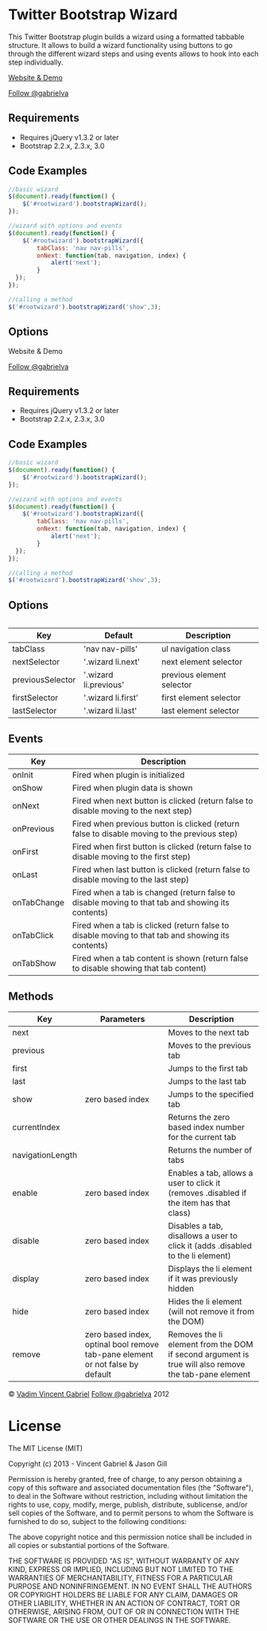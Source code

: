 Twitter Bootstrap Wizard
============================

This Twitter Bootstrap plugin builds a wizard using a formatted tabbable structure. It allows to build a wizard functionality using buttons to go through the different wizard steps and using events allows to hook into each step individually.

<a href="http://vadimg.com/twitter-bootstrap-wizard-example/" target="_blank">Website & Demo</a>

<a href='https://twitter.com/gabrielva' target='_blank'>Follow @gabrielva</a>

Requirements
-------------

* Requires jQuery v1.3.2 or later
* Bootstrap 2.2.x, 2.3.x, 3.0

Code Examples
-------------

```javascript
//basic wizard
$(document).ready(function() {
	$('#rootwizard').bootstrapWizard();
});
```

```javascript
//wizard with options and events
$(document).ready(function() {
	$('#rootwizard').bootstrapWizard({
		tabClass: 'nav nav-pills',
		onNext: function(tab, navigation, index) {
			alert('next');
  		}
  });
});
```

```javascript
//calling a method
$('#rootwizard').bootstrapWizard('show',3);
```

Options
-------
<table class="table table-bordered table-stripTwitter Bootstrap Wizard
============================

This Twitter Bootstrap plugin builds a wizard using a formatted tabbable structure. It allows to build a wizard functionality using buttons to go through the different wizard steps and using events allows to hook into each step individually.

<a href="http://vadimg.com/twitter-bootstrap-wizard-example/" target="_blank">Website & Demo</a>

<a href='https://twitter.com/gabrielva' target='_blank'>Follow @gabrielva</a>

Requirements
-------------

* Requires jQuery v1.3.2 or later
* Bootstrap 2.2.x, 2.3.x, 3.0

Code Examples
-------------

```javascript
//basic wizard
$(document).ready(function() {
	$('#rootwizard').bootstrapWizard();
});
```

```javascript
//wizard with options and events
$(document).ready(function() {
	$('#rootwizard').bootstrapWizard({
		tabClass: 'nav nav-pills',
		onNext: function(tab, navigation, index) {
			alert('next');
  		}
  });
});
```

```javascript
//calling a method
$('#rootwizard').bootstrapWizard('show',3);
```

Options
-------
<table class="table table-bordered table-striped">
	<thead>
		<tr>
			<th>Key</th>
			<th>Default</th>
			<th>Description</th>
		</tr>	
	</thead>
	<tbody>
		<tr>
			<td>tabClass</td>
			<td>'nav nav-pills'</td>
			<td>ul navigation class</td>
		</tr>
		<tr>
			<td>nextSelector</td>
			<td>'.wizard li.next'</td>
			<td>next element selector</td>
		</tr>
		<tr>
			<td>previousSelector</td>
			<td>'.wizard li.previous'</td>
			<td>previous element selector</td>
		</tr>
		<tr>
			<td>firstSelector</td>
			<td>'.wizard li.first'</td>
			<td>first element selector</td>
		</tr>
		<tr>
			<td>lastSelector</td>
			<td>'.wizard li.last'</td>
			<td>last element selector</td>
		</tr>	
	</tbody>	
</table>

Events
------
<table class="table table-bordered table-striped">
	<thead>
		<tr>
			<th>Key</th>
			<th>Description</th>
		</tr>
	</thead>
	<tbody>
		<tr>
			<td>onInit</td>
			<td>Fired when plugin is initialized</td>
		</tr>
		<tr>
			<td>onShow</td>
			<td>Fired when plugin data is shown</td>
		</tr>
		<tr>
			<td>onNext</td>
			<td>Fired when next button is clicked (return false to disable moving to the next step)</td>
		</tr>
		<tr>
			<td>onPrevious</td>
			<td>Fired when previous button is clicked (return false to disable moving to the previous step)</td>
		</tr>
		<tr>
			<td>onFirst</td>
			<td>Fired when first button is clicked (return false to disable moving to the first step)</td>
		</tr>
		<tr>
			<td>onLast</td>
			<td>Fired when last button is clicked (return false to disable moving to the last step)</td>
		</tr>
		<tr>
			<td>onTabChange</td>
			<td>Fired when a tab is changed (return false to disable moving to that tab and showing its contents)</td>
		</tr>
		<tr>
			<td>onTabClick</td>
			<td>Fired when a tab is clicked (return false to disable moving to that tab and showing its contents)</td>
		</tr>
		<tr>
			<td>onTabShow</td>
			<td>Fired when a tab content is shown (return false to disable showing that tab content)</td>
		</tr>	
	</tbody>	
</table>

Methods
-------
<table class="table table-bordered table-striped">
	<thead>
		<tr>
			<th>Key</th>
			<th>Parameters</th>
			<th>Description</th>
		</tr>	
	</thead>
	<tbody>
		<tr>
			<td>next</td>
			<td></td>
			<td>Moves to the next tab</td>
		</tr>
		<tr>
			<td>previous</td>
			<td></td>
			<td>Moves to the previous tab</td>
		</tr>
		<tr>
			<td>first</td>
			<td></td>
			<td>Jumps to the first tab</td>
		</tr>
		<tr>
			<td>last</td>
			<td></td>
			<td>Jumps to the last tab</td>
		</tr>
		<tr>
			<td>show</td>
			<td>zero based index</td>
			<td>Jumps to the specified tab</td>
		</tr>
		<tr>
			<td>currentIndex</td>
			<td></td>
			<td>Returns the zero based index number for the current tab</td>
		</tr>
		<tr>
			<td>navigationLength</td>
			<td></td>
			<td>Returns the number of tabs</td>
		</tr>
		<tr>
			<td>enable</td>
			<td>zero based index</td>
			<td>Enables a tab, allows a user to click it (removes .disabled if the item has that class)</td>
		</tr>
		<tr>
			<td>disable</td>
			<td>zero based index</td>
			<td>Disables a tab, disallows a user to click it (adds .disabled to the li element)</td>
		</tr>
		<tr>
			<td>display</td>
			<td>zero based index</td>
			<td>Displays the li element if it was previously hidden</td>
		</tr>
		<tr>
			<td>hide</td>
			<td>zero based index</td>
			<td>Hides the li element (will not remove it from the DOM)</td>
		</tr>
		<tr>
			<td>remove</td>
			<td>zero based index, optinal bool remove tab-pane element or not false by default</td>
			<td>Removes the li element from the DOM if second argument is true will also remove the tab-pane element</td>
		</tr>
	</tbody>	
</table>

<p>&copy; <a href='http://vadimg.com' target="_blank">Vadim Vincent Gabriel</a> <a href='https://twitter.com/gabrielva' target='_blank'>Follow @gabrielva</a> 2012</p>

License
===============
The MIT License (MIT)

Copyright (c) 2013 - Vincent Gabriel & Jason Gill

Permission is hereby granted, free of charge, to any person obtaining a copy
of this software and associated documentation files (the "Software"), to deal
in the Software without restriction, including without limitation the rights
to use, copy, modify, merge, publish, distribute, sublicense, and/or sell
copies of the Software, and to permit persons to whom the Software is
furnished to do so, subject to the following conditions:

The above copyright notice and this permission notice shall be included in
all copies or substantial portions of the Software.

THE SOFTWARE IS PROVIDED "AS IS", WITHOUT WARRANTY OF ANY KIND, EXPRESS OR
IMPLIED, INCLUDING BUT NOT LIMITED TO THE WARRANTIES OF MERCHANTABILITY,
FITNESS FOR A PARTICULAR PURPOSE AND NONINFRINGEMENT. IN NO EVENT SHALL THE
AUTHORS OR COPYRIGHT HOLDERS BE LIABLE FOR ANY CLAIM, DAMAGES OR OTHER
LIABILITY, WHETHER IN AN ACTION OF CONTRACT, TORT OR OTHERWISE, ARISING FROM,
OUT OF OR IN CONNECTION WITH THE SOFTWARE OR THE USE OR OTHER DEALINGS IN
THE SOFTWARE.


